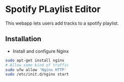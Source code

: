 # Spotify PLaylist Editor

This webapp lets users add tracks to a spotify playlist.

## Installation

+ Install and configure Nginx

```bash
sudo apt-get install nginx
# Allow some kind of traffic
sudo ufw allow 'Nginx HTTP'
sudo /etc/init.d/nginx start
```
